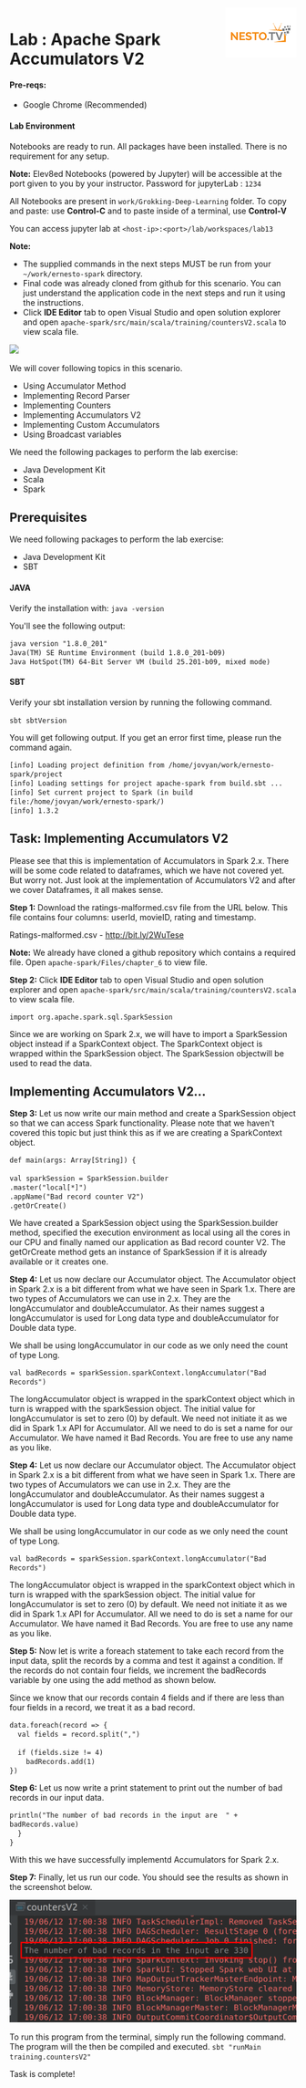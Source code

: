 <img align="right" src="./logo-small.png">

# Lab : Apache Spark Accumulators V2

#### Pre-reqs:
- Google Chrome (Recommended)

#### Lab Environment
Notebooks are ready to run. All packages have been installed. There is no requirement for any setup.

**Note:** Elev8ed Notebooks (powered by Jupyter) will be accessible at the port given to you by your instructor. Password for jupyterLab : `1234`

All Notebooks are present in `work/Grokking-Deep-Learning` folder. To copy and paste: use **Control-C** and to paste inside of a terminal, use **Control-V**

You can access jupyter lab at `<host-ip>:<port>/lab/workspaces/lab13`


**Note:**
- The supplied commands in the next steps MUST be run from your `~/work/ernesto-spark` directory. 
- Final code was already cloned from github for this scenario. You can just understand the application code in the next steps and run it using the instructions.
- Click **IDE Editor** tab to open Visual Studio and open solution explorer and open `apache-spark/src/main/scala/training/countersV2.scala` to view scala file.

![](https://github.com/fenago/katacoda-scenarios/raw/master/apache-spark/1.JPG)

We will cover following topics in this scenario.
- Using Accumulator Method
- Implementing Record Parser
- Implementing Counters
- Implementing Accumulators V2
- Implementing Custom Accumulators
- Using Broadcast variables

We need the following packages to perform the lab exercise: 
- Java Development Kit
- Scala
- Spark

## Prerequisites

We need following packages to perform the lab exercise: 
- Java Development Kit
- SBT


#### JAVA
Verify the installation with: `java -version` 

You'll see the following output:

```
java version "1.8.0_201"
Java(TM) SE Runtime Environment (build 1.8.0_201-b09)
Java HotSpot(TM) 64-Bit Server VM (build 25.201-b09, mixed mode)
```


#### SBT
Verify your sbt installation version by running the following command.	

`sbt sbtVersion`	

You will get following output. If you get an error first time, please run the command again.

```	
[info] Loading project definition from /home/jovyan/work/ernesto-spark/project	
[info] Loading settings for project apache-spark from build.sbt ...	
[info] Set current project to Spark (in build file:/home/jovyan/work/ernesto-spark/)	
[info] 1.3.2
```

## Task: Implementing Accumulators V2

Please see that this is implementation of Accumulators in Spark 2.x. There will be some code related to dataframes, which we have not covered yet. But worry not. Just look at the implementation of Accumulators V2 and after we cover Dataframes, it all makes sense. 

**Step 1:** Download the ratings-malformed.csv file from the URL below. This file contains four columns: userId, movieID, rating and timestamp.

Ratings-malformed.csv - http://bit.ly/2WuTese

**Note:** We already have cloned a github repository which contains a required file. Open `apache-spark/Files/chapter_6` to view file.


**Step 2:** Click **IDE Editor** tab to open Visual Studio and open solution explorer and open `apache-spark/src/main/scala/training/countersV2.scala` to view scala file.

```
import org.apache.spark.sql.SparkSession
```

Since we are working on Spark 2.x, we will have to import a SparkSession object instead if a SparkContext object. The SparkContext object is wrapped within the SparkSession object. The SparkSession objectwill be used to read the data.

 ## Implementing Accumulators V2...



**Step 3:** Let us now write our main method and create a SparkSession object so that we can access Spark functionality. Please note that we haven't covered this topic but just think this as if we are creating a SparkContext object.

```
def main(args: Array[String]) {

val sparkSession = SparkSession.builder
.master("local[*]")
.appName("Bad record counter V2")
.getOrCreate()
```

We have created a SparkSession object using the SparkSession.builder method, specified the execution environment as local using all the cores in our CPU and finally named our application as Bad record counter V2. The getOrCreate method gets an instance of SparkSession if it is already available or it creates one.

 

**Step 4:** Let us now declare our Accumulator object. The Accumulator object in Spark 2.x is a bit different from what we have seen in Spark 1.x. There are two types of Accumulators we can use in 2.x. They are the longAccumulator and doubleAccumulator. As their names suggest a longAccumulator is used for Long data type and doubleAccumulator for Double data type. 

We shall be using longAccumulator in our code as we only need the count of type Long. 

```
val badRecords = sparkSession.sparkContext.longAccumulator("Bad Records")
```

The longAccumulator object is wrapped in the sparkContext object which in turn is wrapped with the sparkSession object. The initial value for longAccumulator is set to zero (0) by default. We need not initiate it as we did in Spark 1.x API for Accumulator. All we need to do is set a name for our Accumulator. We have named it Bad Records. You are free to use any name as you like.

 

**Step 4:** Let us now declare our Accumulator object. The Accumulator object in Spark 2.x is a bit different from what we have seen in Spark 1.x. There are two types of Accumulators we can use in 2.x. They are the longAccumulator and doubleAccumulator. As their names suggest a longAccumulator is used for Long data type and doubleAccumulator for Double data type. 

We shall be using longAccumulator in our code as we only need the count of type Long. 

```
val badRecords = sparkSession.sparkContext.longAccumulator("Bad Records")
```

The longAccumulator object is wrapped in the sparkContext object which in turn is wrapped with the sparkSession object. The initial value for longAccumulator is set to zero (0) by default. We need not initiate it as we did in Spark 1.x API for Accumulator. All we need to do is set a name for our Accumulator. We have named it Bad Records. You are free to use any name as you like.

 

**Step 5:** Now let is write a foreach statement to take each record from the input data, split the records by a comma and test it against a condition. If the records do not contain four fields, we increment the badRecords variable by one using the add method as shown below.

Since we know that our records contain 4 fields and if there are less than four fields in a record, we treat it as a bad record.

```
data.foreach(record => {
  val fields = record.split(",")

  if (fields.size != 4)
	badRecords.add(1)
})
```

 

**Step 6:** Let us now write a print statement to print out the number of bad records in our input data.

```
println("The number of bad records in the input are  " + badRecords.value)
  }
}
```
 

With this we have successfully implementd Accumulators for Spark 2.x.

**Step 7:** Finally, let us run our code. You should see the results as shown in the screenshot below.

![](./Screenshots/Chapter_6/Selection_022.png)

 To run this program from the terminal, simply run the following command. The program will the then be compiled and executed.
`sbt "runMain training.countersV2"` 


Task is complete!























































